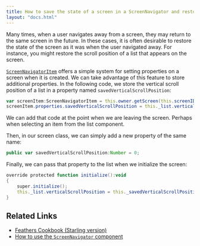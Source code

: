 ```yaml
---
title: How to save the state of a screen in a ScreenNavigator and restore it later (Starling version)
layout: "docs.html"
---
```


Many times, when a user navigates away from a screen, they may return to the same screen in the future. In these cases, it is often desirable to restore the state of the screen as it was when the user navigated away. For instance, you might restore the scroll position of a list that appears on the screen.

[`ScreenNavigatorItem`](/api-reference/feathers/controls/ScreenNavigatorItem.html) offers a simple system for setting properties on a screen when it is created. We can take advantage of this feature to store additional properties. In the following code, we store the vertical scroll position of a list in a property named `savedVerticalScrollPosition`:

```actionscript
var screenItem:ScreenNavigatorItem = this.owner.getScreen(this.screenID);
screenItem.properties.savedVerticalScrollPosition = this._list.verticalScrollPosition;
```

We can add that code at the point when we are leaving the screen. Perhaps when selecting an item from the list component.

Then, in our screen class, we can simply add a new property of the same name:

```actionscript
public var savedVerticalScrollPosition:Number = 0;
```

Finally, we can pass that property to the list when we initialize the screen:

```actionscript
override protected function initialize():void
{
    super.initialize();
    this._list.verticalScrollPosition = this._savedVerticalScrollPosition;
}
```

## Related Links

- [Feathers Cookbook (Starling version)](./index.md)
- [How to use the `ScreenNavigator` component](../screen-navigator.md)
